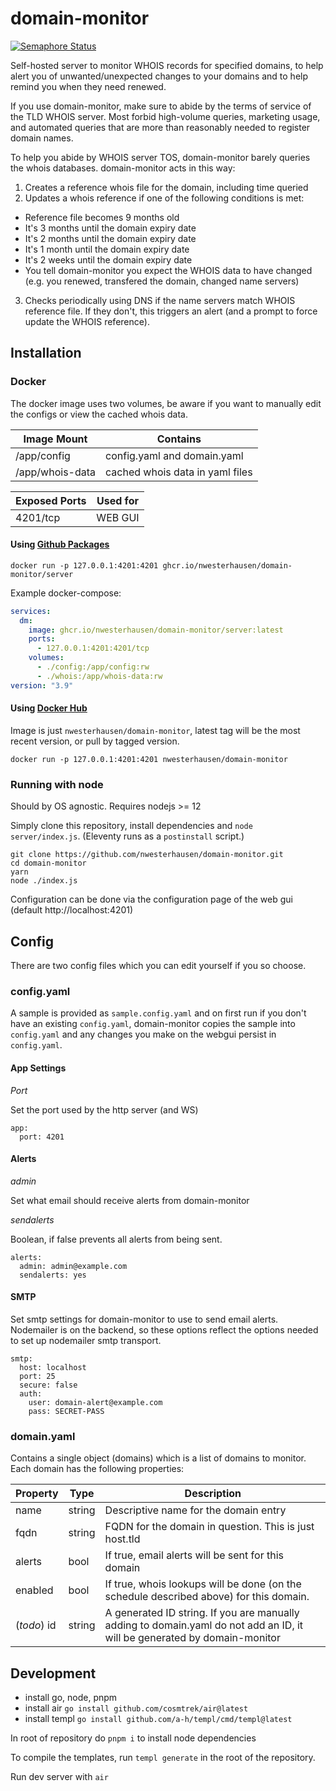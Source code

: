 # domain-monitor

[![Semaphore Status](https://nwest.semaphoreci.com/badges/domain-monitor/branches/master.svg)](https://nwest.semaphoreci.com/projects/domain-monitor)

Self-hosted server to monitor WHOIS records for specified domains, to help alert you of unwanted/unexpected changes
to your domains and to help remind you when they need renewed.

If you use domain-monitor, make sure to abide by the terms of service of
the TLD WHOIS server. Most forbid high-volume queries, marketing usage,
and automated queries that are more than reasonably needed to register
domain names.

To help you abide by WHOIS server TOS, domain-monitor barely queries the
whois databases. domain-monitor acts in this way:

1. Creates a reference whois file for the domain, including time queried
2. Updates a whois reference if one of the following conditions is met:

- Reference file becomes 9 months old
- It's 3 months until the domain expiry date
- It's 2 months until the domain expiry date
- It's 1 month until the domain expiry date
- It's 2 weeks until the domain expiry date
- You tell domain-monitor you expect the WHOIS data to have changed
  (e.g. you renewed, transfered the domain, changed name servers)

3. Checks periodically using DNS if the name servers match WHOIS reference file.
   If they don't, this triggers an alert (and a prompt to force update the WHOIS reference).

## Installation

### Docker

The docker image uses two volumes, be aware if you want to manually edit the configs or
view the cached whois data.

| Image Mount     | Contains                        |
| --------------- | ------------------------------- |
| /app/config     | config.yaml and domain.yaml     |
| /app/whois-data | cached whois data in yaml files |

| Exposed Ports | Used for |
| ------------- | -------- |
| 4201/tcp      | WEB GUI  |

#### Using [Github Packages](https://github.com/nwesterhausen/domain-monitor/packages/)

`docker run -p 127.0.0.1:4201:4201 ghcr.io/nwesterhausen/domain-monitor/server`

Example docker-compose:

```yaml
services:
  dm:
    image: ghcr.io/nwesterhausen/domain-monitor/server:latest
    ports:
      - 127.0.0.1:4201:4201/tcp
    volumes:
      - ./config:/app/config:rw
      - ./whois:/app/whois-data:rw
version: "3.9"
```

#### Using [Docker Hub](https://hub.docker.com/repository/docker/nwesterhausen/domain-monitor)

Image is just `nwesterhausen/domain-monitor`, latest tag will be the most recent version, or pull by tagged version.

`docker run -p 127.0.0.1:4201:4201 nwesterhausen/domain-monitor`

### Running with node

Should by OS agnostic. Requires nodejs >= 12

Simply clone this repository, install dependencies and `node server/index.js`. (Eleventy runs as a `postinstall` script.)

```
git clone https://github.com/nwesterhausen/domain-monitor.git
cd domain-monitor
yarn
node ./index.js
```

Configuration can be done via the configuration page of the web gui
(default http://localhost:4201)

## Config

There are two config files which you can edit yourself if you so choose.

### config.yaml

A sample is provided as `sample.config.yaml` and on first run if you don't have
an existing `config.yaml`, domain-monitor copies the sample into `config.yaml` and
any changes you make on the webgui persist in `config.yaml`.

#### App Settings

_Port_

Set the port used by the http server (and WS)

```
app:
  port: 4201
```

#### Alerts

_admin_

Set what email should receive alerts from domain-monitor

_sendalerts_

Boolean, if false prevents all alerts from being sent.

```
alerts:
  admin: admin@example.com
  sendalerts: yes
```

#### SMTP

Set smtp settings for domain-monitor to use to send email alerts.
Nodemailer is on the backend, so these options reflect the options
needed to set up nodemailer smtp transport.

```
smtp:
  host: localhost
  port: 25
  secure: false
  auth:
    user: domain-alert@example.com
    pass: SECRET-PASS
```

### domain.yaml

Contains a single object (domains) which is a list of domains to
monitor. Each domain has the following properties:

| Property    | Type   | Description                                                                                                               |
| ----------- | ------ | ------------------------------------------------------------------------------------------------------------------------- |
| name        | string | Descriptive name for the domain entry                                                                                     |
| fqdn        | string | FQDN for the domain in question. This is just host.tld                                                                    |
| alerts      | bool   | If true, email alerts will be sent for this domain                                                                        |
| enabled     | bool   | If true, whois lookups will be done (on the schedule described above) for this domain.                                    |
| (_todo_) id | string | A generated ID string. If you are manually adding to domain.yaml do not add an ID, it will be generated by domain-monitor |

## Development

- install go, node, pnpm
- install air `go install github.com/cosmtrek/air@latest`
- install templ `go install github.com/a-h/templ/cmd/templ@latest`

In root of repository do `pnpm i` to install node dependencies

To compile the templates, run `templ generate` in the root of the repository.

Run dev server with `air`
